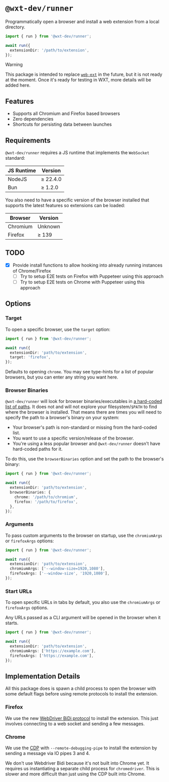 # `@wxt-dev/runner`

Programmatically open a browser and install a web extension from a local directory.

```ts
import { run } from '@wxt-dev/runner';

await run({
  extensionDir: '/path/to/extension',
});
```

> [!WARNING]
> This package is intended to replace [`web-ext`](https://github.com/mozilla/web-ext) in the future, but it is not ready at the moment. Once it's ready for testing in WXT, more details will be added here.

## Features

- Supports all Chromium and Firefox based browsers
- Zero dependencies
- Shortcuts for persisting data between launches

## Requirements

`@wxt-dev/runner` requires a JS runtime that implements the `WebSocket` standard:

| JS Runtime | Version     |
| ---------- | ----------- |
| NodeJS     | &ge; 22.4.0 |
| Bun        | &ge; 1.2.0  |

You also need to have a specific version of the browser installed that supports the latest features so extensions can be loaded:

| Browser  | Version  |
| -------- | -------- |
| Chromium | Unknown  |
| Firefox  | &ge; 139 |

## TODO

- [x] Provide install functions to allow hooking into already running instances of Chrome/Firefox
  - [ ] Try to setup E2E tests on Firefox with Puppeteer using this approach
  - [ ] Try to setup E2E tests on Chrome with Puppeteer using this approach

## Options

### Target

To open a specific browser, use the `target` option:

```ts
import { run } from '@wxt-dev/runner';

await run({
  extensionDir: 'path/to/extension',
  target: 'firefox',
});
```

Defaults to opening `chrome`. You may see type-hints for a list of popular browsers, but you can enter any string you want here.

### Browser Binaries

`@wxt-dev/runner` will look for browser binaries/executables in [a hard-coded list of paths](https://github.com/wxt-dev/wxt/blob/main/packages/runner/src/browser-paths.ts). It does not and will not explore your filesystem/`$PATH` to find where the browser is installed. That means there are times you will need to specify the path to a browser's binary on your system:

- Your browser's path is non-standard or missing from the hard-coded list.
- You want to use a specific version/release of the browser.
- You're using a less popular browser and `@wxt-dev/runner` doesn't have hard-coded paths for it.

To do this, use the `browserBinaries` option and set the path to the browser's binary:

```ts
import { run } from '@wxt-dev/runner';

await run({
  extensionDir: 'path/to/extension',
  browserBinaries: {
    chrome: '/path/to/chromium',
    firefox: '/path/to/firefox',
  },
});
```

### Arguments

To pass custom arguments to the browser on startup, use the `chromiumArgs` or `firefoxArgs` options:

```ts
import { run } from '@wxt-dev/runner';

await run({
  extensionDir: 'path/to/extension',
  chromiumArgs: ['--window-size=1920,1080'],
  firefoxArgs: ['--window-size', '1920,1080'],
});
```

### Start URLs

To open specific URLs in tabs by default, you also use the `chromiumArgs` or `firefoxArgs` options.

Any URLs passed as a CLI argument will be opened in the browser when it starts.

```ts
import { run } from '@wxt-dev/runner';

await run({
  extensionDir: 'path/to/extension',
  chromiumArgs: ['https://example.com'],
  firefoxArgs: ['https://example.com'],
});
```

## Implementation Details

All this package does is spawn a child process to open the browser with some default flags before using remote protocols to install the extension.

### Firefox

We use the new [WebDriver BiDi protocol](https://www.w3.org/TR/webdriver-bidi) to install the extension. This just involves connecting to a web socket and sending a few messages.

### Chrome

We use the [CDP](https://chromedevtools.github.io/devtools-protocol/) with `--remote-debugging-pipe` to install the extension by sending a message via IO pipes 3 and 4.

We don't use Webdriver Bidi because it's not built into Chrome yet. It requires us instantiating a separate child process for `chromedriver`. This is slower and more difficult than just using the CDP built into Chrome.
